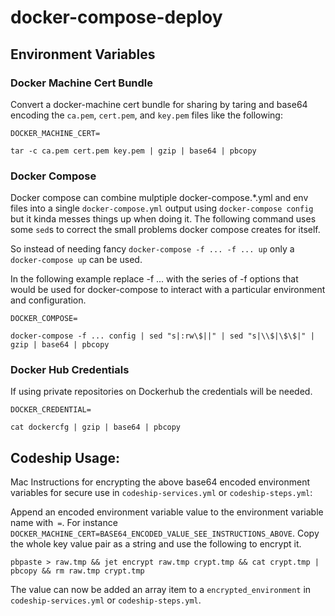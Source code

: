 # docker-compose-deploy

## Environment Variables

### Docker Machine Cert Bundle
Convert a docker-machine cert bundle for sharing by taring and base64 encoding the `ca.pem`, `cert.pem`, and `key.pem` files like the following:

`DOCKER_MACHINE_CERT=`

```
tar -c ca.pem cert.pem key.pem | gzip | base64 | pbcopy
```

### Docker Compose

Docker compose can combine mulptiple docker-compose.*.yml and env files into a single `docker-compose.yml` output using `docker-compose config` but it kinda messes things up when doing it. The following command uses some `sed`s to correct the small problems docker compose creates for itself.

So instead of needing fancy `docker-compose -f ... -f ... up` only a `docker-compose up` can be used.

In the following example replace -f ... with the series of -f options that would be used for docker-compose to interact with a particular environment and configuration.

`DOCKER_COMPOSE=`

```
docker-compose -f ... config | sed "s|:rw\$||" | sed "s|\\$|\$\$|" | gzip | base64 | pbcopy
```

### Docker Hub Credentials

If using private repositories on Dockerhub the credentials will be needed.

`DOCKER_CREDENTIAL=`

```
cat dockercfg | gzip | base64 | pbcopy
```

## Codeship Usage:

Mac Instructions for encrypting the above base64 encoded environment variables for secure use in `codeship-services.yml` or `codeship-steps.yml`:

Append an encoded environment variable value to the environment variable name with` =`. For instance `DOCKER_MACHINE_CERT=BASE64_ENCODED_VALUE_SEE_INSTRUCTIONS_ABOVE`. Copy the whole key value pair as a string and use the following to encrypt it.

```
pbpaste > raw.tmp && jet encrypt raw.tmp crypt.tmp && cat crypt.tmp | pbcopy && rm raw.tmp crypt.tmp
```

The value can now be added an array item to a `encrypted_environment` in `codeship-services.yml` or `codeship-steps.yml`.
